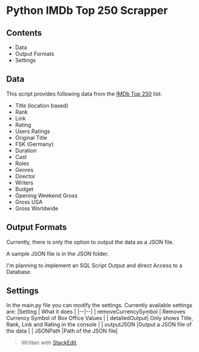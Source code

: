 

# Python IMDb Top 250 Scrapper
## Contents
 - Data
 - Output Formats
 - Settings
## Data
This script provides following data from the [IMDb Top 250](http://www.imdb.com/chart/top) list:

 - Title (location based)
 - Rank
 - Link
 - Rating
 - Users Ratings
 - Original Title
 - FSK (Germany)
 - Duration
 - Cast
 - Roles
 - Genres
 - Director
 - Writers
 - Budget
 - Opening Weekend Gross
 - Gross USA
 - Gross Worldwide

## Output Formats
Currently, there is only the option to output the data as a JSON file.

A sample JSON file is in the JSON folder.

I'm planning to implement an SQL Script Output and direct Access to a Database.

## Settings
In the main.py file you can modify the settings. Currently available settings are:
|Setting | What it does |
|--|--|
| removeCurrencySymbol | Removes Currency Symbol of Box Office Values  |
| detailedOutput| Only shows Title, Rank, Link and Rating in the console |
| outputJSON |Output a JSON file of the data |
| JSONPath |Path of the JSON file|


> Written with [StackEdit](https://stackedit.io/).
